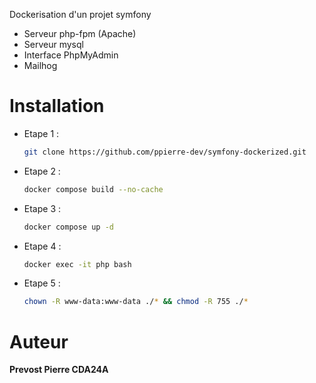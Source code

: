 Dockerisation d'un projet symfony
- Serveur php-fpm (Apache)
- Serveur mysql
- Interface PhpMyAdmin
- Mailhog

# Installation

- Etape 1 : 
    ```bash 
    git clone https://github.com/ppierre-dev/symfony-dockerized.git
    ```
- Etape 2 : 
    ```bash
    docker compose build --no-cache
    ```
- Etape 3 :
    ```bash
    docker compose up -d
    ```
- Etape 4 :
    ```bash
    docker exec -it php bash
    ```
- Etape 5 :
    ```bash
    chown -R www-data:www-data ./* && chmod -R 755 ./*
    ```
# Auteur
**Prevost Pierre CDA24A**
